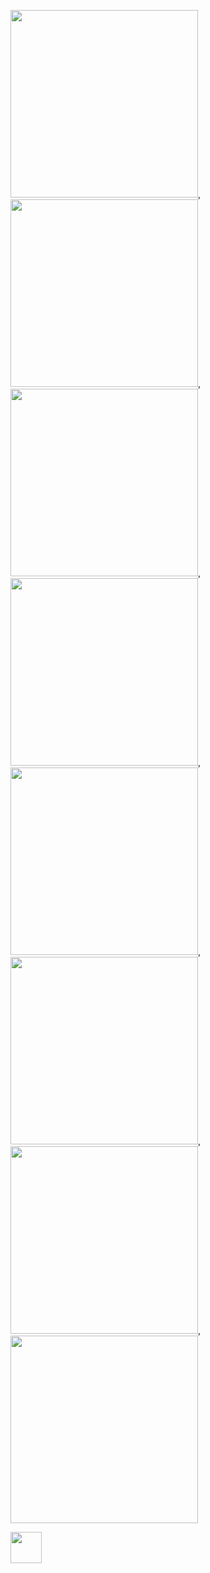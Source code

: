 <img src="https://user-images.githubusercontent.com/106425118/173783686-e44cbc7a-af1a-4bd9-a2ce-bc3d750816fe.png" width="300">, <img src="https://user-images.githubusercontent.com/106425118/173783694-427dcb6f-0100-47a8-87a0-a3aab2923974.png" width="300">, <img src="https://user-images.githubusercontent.com/106425118/173783697-ad2c7af4-a70c-47d7-8f28-3ceb9865ef1b.png" width="300">, <img src="https://user-images.githubusercontent.com/106425118/173783699-a13de476-2b97-43f6-a3f4-8590fe21ec1a.png" width="300">, <img src="https://user-images.githubusercontent.com/106425118/173783704-db9a1f31-5c20-4a66-a44c-d2a34aa4ea76.png" width="300">, <img src="https://user-images.githubusercontent.com/106425118/173783707-6ac16049-975f-4425-8ca5-a2451b4875db.png" width="300">, <img src="https://user-images.githubusercontent.com/106425118/173783711-09089ad4-3af9-43d1-af0f-a4a95915258f.png" width="300">, <img src="https://user-images.githubusercontent.com/106425118/173787000-b7e8f9de-f830-4c27-8963-e04923752114.png" width="300">



<img src="https://user-images.githubusercontent.com/106425118/173783057-bad35370-e71d-4428-944b-41d199b1cf51.png" height="50">





